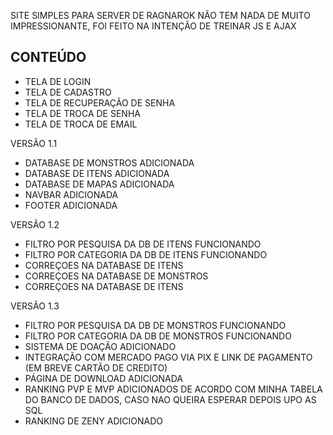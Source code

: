 
SITE SIMPLES PARA SERVER DE RAGNAROK
NÃO TEM NADA DE MUITO IMPRESSIONANTE, FOI FEITO NA INTENÇÃO DE TREINAR JS E AJAX


CONTEÚDO
---------
* TELA DE LOGIN
* TELA DE CADASTRO
* TELA DE RECUPERAÇÃO DE SENHA
* TELA DE TROCA DE SENHA
* TELA DE TROCA DE EMAIL


VERSÃO 1.1

* DATABASE DE MONSTROS ADICIONADA
* DATABASE DE ITENS ADICIONADA
* DATABASE DE MAPAS ADICIONADA
* NAVBAR ADICIONADA
* FOOTER ADICIONADA


VERSÃO 1.2

* FILTRO POR PESQUISA DA DB DE ITENS FUNCIONANDO
* FILTRO POR CATEGORIA DA DB DE ITENS FUNCIONANDO
* CORREÇOES NA DATABASE DE ITENS
* CORREÇOES NA DATABASE DE MONSTROS
* CORREÇOES NA DATABASE DE ITENS


VERSÃO 1.3

* FILTRO POR PESQUISA DA DB DE MONSTROS FUNCIONANDO
* FILTRO POR CATEGORIA DA DB DE MONSTROS FUNCIONANDO
* SISTEMA DE DOAÇÃO ADICIONADO
* INTEGRAÇÃO COM MERCADO PAGO VIA PIX E LINK DE PAGAMENTO (EM BREVE CARTÃO DE CREDITO)
* PÁGINA DE DOWNLOAD ADICIONADA
* RANKING PVP E MVP ADICIONADOS DE ACORDO COM MINHA TABELA DO BANCO DE DADOS, CASO NAO QUEIRA ESPERAR
DEPOIS UPO AS SQL
* RANKING DE ZENY ADICIONADO


